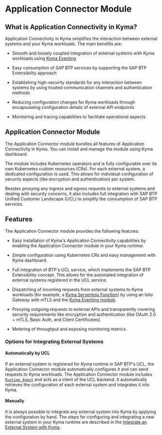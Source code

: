 # Application Connector Module


## What is Application Connectivity in Kyma?

Application Connectivity in Kyma simplifies the interaction between external systems and your Kyma workloads. The main benefits are:


* Smooth and loosely coupled integration of external systems with Kyma workloads using [Kyma Eventing](https://kyma-project.io/#/eventing-manager/user/README)

* Easy consumption of SAP BTP services by supporting the SAP BTP Extensibility approach

* Establishing high-security standards for any interaction between systems by using trusted communication channels and authentication methods

* Reducing configuration changes for Kyma workloads through encapsulating configuration details of external API endpoints

* Monitoring and tracing capabilities to facilitate operational aspects


## Application Connector Module

The Application Connector module bundles all features of Application Connectivity in Kyma. You can install and manage the module using Kyma dashboard.

The module includes Kubernetes operators and is fully configurable over its own Kubernetes custom resources (CRs). For each external system, a dedicated configuration is used. This allows for individual configuration of security aspects (like encryption and authentication) per system.

Besides proxying any ingress and egress requests to external systems and dealing with security concerns, it also includes full integration with SAP BTP Unified Customer Landscape (UCL) to simplify the consumption of SAP BTP services.


## Features

The Application Connector module provides the following features:

* Easy installation of Kyma's Application Connectivity capabilities by enabling the Application Connector module in your Kyma runtime.

* Simple configuration using Kubernetes CRs and easy management with Kyma dashboard.

* Full integration of BTP's UCL service, which implements the SAP BTP Extensibility concept. This allows for the automated integration of external systems registered in the UCL service.

* Dispatching of incoming requests from external systems to Kyma workloads (for example, a [Kyma Serverless Function](https://kyma-project.io/#/serverless-manager/user/resources/06-10-function-cr)) by using an Istio Gateway with mTLS and the [Kyma Eventing module](https://kyma-project.io/#/eventing-manager/user/README).

* Proxying outgoing requests to external APIs and transparently covering security requirements like encryption and authentication (like OAuth 2.0 + mTLS, Basic Auth, and Client Certificates).

* Metering of throughput and exposing monitoring metrics.


### Options for Integrating External Systems

#### Automatically by UCL

If an external system is registered for Kyma runtime in SAP BTP's UCL, the Application Connector module automatically configures it and can send requests to Kyma workloads. The Application Connector module includes [`Runtime Agent`](./technical-reference/runtime-agent/README.md) and acts as a client of the UCL backend. It automatically retrieves the configuration of each external system and integrates it into Kyma.


#### Manually

It is always possible to integrate any external system into Kyma by applying the configuration by hand. The steps for configuring and integrating a new external system in your Kyma runtime are described in the [Integrate an External System with Kyma](tutorials/01-00-integrate-external-system.md).

